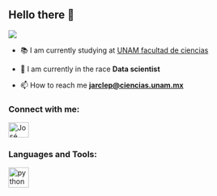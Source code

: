 ## Hello there 👋

<img src="https://github.com/jarclep/jarclep/blob/main/Auge%20Arturiano.png">
<!--
**jarclep/jarclep** is a ✨ _special_ ✨ repository because its `README.md` (this file) appears on your GitHub profile.

<!-- BREVE DESCRIPCION -->
- 📚 I am currently studying at [UNAM facultad de ciencias](https://www.fciencias.unam.mx/)

- 🌱 I am currently in the race **Data scientist**

- 📫 How to reach me **jarclep@ciencias.unam.mx**

<!-- CONTACTO -->
<h3 align="left">Connect with me:</h3>
<p align="left">
<a href="https://www.linkedin.com/in/arturo-clemente-99a599166/" target="blank"><img align="center" src="https://raw.githubusercontent.com/rahuldkjain/github-profile-readme-generator/master/src/images/icons/Social/linked-in-alt.svg" alt="José Arturo Clemente" height="30" width="40" /></a>
</p>

<!-- LENGUAJES Y HERRAMIENTAS -->
<h3 align="left">Languages and Tools:</h3>
<p align="left"> <a href="https://www.python.org/" target="_blank" rel="noreferrer"> <img src="https://www.vectorlogo.zone/logos/python/python-icon.svg" alt="python" width="40" height="40"/> </a>  </a></p>


